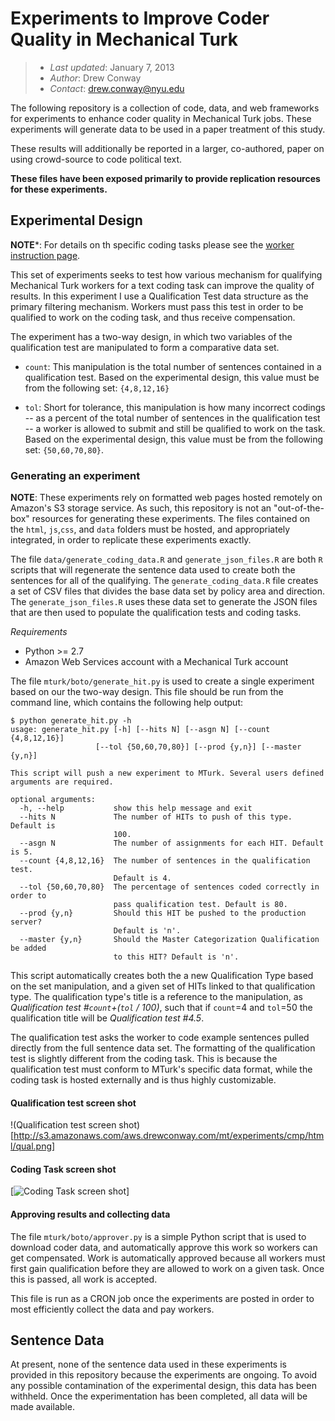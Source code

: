 Experiments to Improve Coder Quality in Mechanical Turk 
========================================================

>  - *Last updated*: January 7, 2013
>  - *Author*: Drew Conway
>  - *Contact*: drew.conway@nyu.edu

The following repository is a collection of code, data, and web frameworks for experiments to enhance coder quality in Mechanical Turk jobs.  These experiments will generate data to be used in a paper treatment of this study.

These results will additionally be reported in a larger, co-authored, paper on using crowd-source to code political text.

**These files have been exposed primarily to provide replication resources for these experiments.**

## Experimental Design

**NOTE***: For details on th specific coding tasks please see the [worker instruction page](http://s3.amazonaws.com/aws.drewconway.com/mt/experiments/cmp/html/instructions.html).

This set of experiments seeks to test how various mechanism for qualifying Mechanical Turk workers for a text coding task can improve the quality of results.  In this experiment I use a Qualification Test data structure as the primary filtering mechanism.  Workers must pass this test in order to be qualified to work on the coding task, and thus receive compensation. 

The experiment has a two-way design, in which two variables of the qualification test are manipulated to form a comparative data set.  

 - `count`: This manipulation is the total number of sentences contained in a qualification test.  Based on the experimental design, this value must be from the following set: `{4,8,12,16}`

 - `tol`: Short for tolerance, this manipulation is how many incorrect codings -- as a percent of the total number of sentences in the qualification test -- a worker is allowed to submit and still be qualified to work on the task.   Based on the experimental design, this value must be from the following set: `{50,60,70,80}`.

### Generating an experiment

**NOTE**: These experiments rely on formatted web pages hosted remotely on Amazon's S3 storage service.  As such, this repository is not an "out-of-the-box" resources for generating these experiments.  The files contained on the `html`, `js`,`css`, and `data` folders must be hosted, and appropriately integrated, in order to replicate these experiments exactly.

The file `data/generate_coding_data.R` and `generate_json_files.R` are both `R` scripts that will regenerate the sentence data used to create both the sentences for all of the qualifying.  The `generate_coding_data.R` file creates a set of CSV files that divides the base data set by policy area and direction.  The `generate_json_files.R` uses these data set to generate the JSON files that are then used to populate the qualification tests and coding tasks.

*Requirements*
 - Python >= 2.7
 - Amazon Web Services account with a Mechanical Turk account

The file `mturk/boto/generate_hit.py` is used to create a single experiment based on our the two-way design.  This file should be run from the command line, which contains the following help output:

	$ python generate_hit.py -h
	usage: generate_hit.py [-h] [--hits N] [--asgn N] [--count {4,8,12,16}]
                       [--tol {50,60,70,80}] [--prod {y,n}] [--master {y,n}]

	This script will push a new experiment to MTurk. Several users defined
	arguments are required.

	optional arguments:
	  -h, --help           show this help message and exit
	  --hits N             The number of HITs to push of this type. Default is
	                       100.
	  --asgn N             The number of assignments for each HIT. Default is 5.
	  --count {4,8,12,16}  The number of sentences in the qualification test.
	                       Default is 4.
	  --tol {50,60,70,80}  The percentage of sentences coded correctly in order to
	                       pass qualification test. Default is 80.
	  --prod {y,n}         Should this HIT be pushed to the production server?
	                       Default is 'n'.
	  --master {y,n}       Should the Master Categorization Qualification be added
	                       to this HIT? Default is 'n'.

This script automatically creates both the a new Qualification Type based on the set manipulation, and a given set of HITs linked to that qualification type.  The qualification type's title is a reference to the manipulation, as *Qualification test #`count`+(`tol` / 100)*, such that if `count`=4 and `tol`=50 the qualification title will be *Qualification test #4.5*.

The qualification test asks the worker to code example sentences pulled directly from the full sentence data set.  The formatting of the qualification test is slightly different from the coding task.  This is because the qualification test must conform to MTurk's specific data format, while the coding task is hosted externally and is thus highly customizable.

#### Qualification test screen shot

!(Qualification test screen shot)[http://s3.amazonaws.com/aws.drewconway.com/mt/experiments/cmp/html/qual.png]

#### Coding Task screen shot

[![Coding Task screen shot](http://s3.amazonaws.com/aws.drewconway.com/mt/experiments/cmp/html/task.png)]

#### Approving results and collecting data

The file `mturk/boto/approver.py` is a simple Python script that is used to download coder data, and automatically approve this work so workers can get compensated.  Work is automatically approved because all workers must first gain qualification before they are allowed to work on a given task. Once this is passed, all work is accepted.  

This file is run as a CRON job once the experiments are posted in order to most efficiently collect the data and pay workers.


## Sentence Data

At present, none of the sentence data used in these experiments is provided in this repository because the experiments are ongoing. To avoid any possible contamination of the experimental design, this data has been withheld.  Once the experimentation has been completed, all data will be made available.


